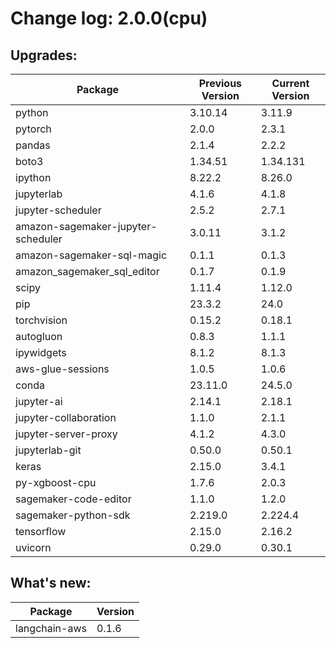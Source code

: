 # Change log: 2.0.0(cpu)

## Upgrades: 

Package | Previous Version | Current Version
---|---|---
python|3.10.14|3.11.9
pytorch|2.0.0|2.3.1
pandas|2.1.4|2.2.2
boto3|1.34.51|1.34.131
ipython|8.22.2|8.26.0
jupyterlab|4.1.6|4.1.8
jupyter-scheduler|2.5.2|2.7.1
amazon-sagemaker-jupyter-scheduler|3.0.11|3.1.2
amazon-sagemaker-sql-magic|0.1.1|0.1.3
amazon_sagemaker_sql_editor|0.1.7|0.1.9
scipy|1.11.4|1.12.0
pip|23.3.2|24.0
torchvision|0.15.2|0.18.1
autogluon|0.8.3|1.1.1
ipywidgets|8.1.2|8.1.3
aws-glue-sessions|1.0.5|1.0.6
conda|23.11.0|24.5.0
jupyter-ai|2.14.1|2.18.1
jupyter-collaboration|1.1.0|2.1.1
jupyter-server-proxy|4.1.2|4.3.0
jupyterlab-git|0.50.0|0.50.1
keras|2.15.0|3.4.1
py-xgboost-cpu|1.7.6|2.0.3
sagemaker-code-editor|1.1.0|1.2.0
sagemaker-python-sdk|2.219.0|2.224.4
tensorflow|2.15.0|2.16.2
uvicorn|0.29.0|0.30.1

## What's new: 

Package | Version 
---|---
langchain-aws|0.1.6
